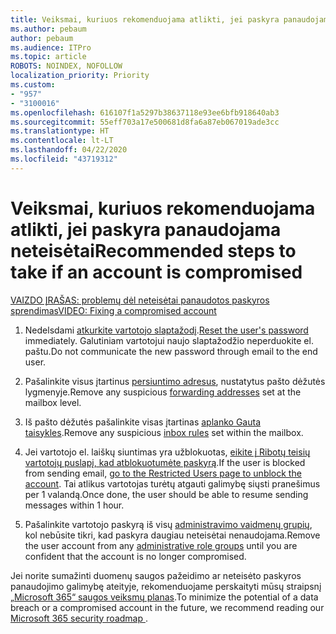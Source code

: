 ```yaml
---
title: Veiksmai, kuriuos rekomenduojama atlikti, jei paskyra panaudojama neteisėtai
ms.author: pebaum
author: pebaum
ms.audience: ITPro
ms.topic: article
ROBOTS: NOINDEX, NOFOLLOW
localization_priority: Priority
ms.custom:
- "957"
- "3100016"
ms.openlocfilehash: 616107f1a5297b38637118e93ee6bfb918640ab3
ms.sourcegitcommit: 55eff703a17e500681d8fa6a87eb067019ade3cc
ms.translationtype: HT
ms.contentlocale: lt-LT
ms.lasthandoff: 04/22/2020
ms.locfileid: "43719312"
---
```

# <a name="recommended-steps-to-take-if-an-account-is-compromised"></a><span data-ttu-id="45320-102">Veiksmai, kuriuos rekomenduojama atlikti, jei paskyra panaudojama neteisėtai</span><span class="sxs-lookup"><span data-stu-id="45320-102">Recommended steps to take if an account is compromised</span></span>

[<span data-ttu-id="45320-103">VAIZDO ĮRAŠAS: problemų dėl neteisėtai panaudotos paskyros sprendimas</span><span class="sxs-lookup"><span data-stu-id="45320-103">VIDEO: Fixing a compromised account</span></span>](https://www.microsoft.com/videoplayer/embed/RE2jvOb?pid=ocpVideo0-innerdiv-oneplayer&amp;postJsllMsg=true&amp;maskLevel=20&amp;autoplay=true)
  
1. <span data-ttu-id="45320-104">Nedelsdami [atkurkite vartotojo slaptažodį](https://docs.microsoft.com/office365/admin/add-users/reset-passwords).</span><span class="sxs-lookup"><span data-stu-id="45320-104">[Reset the user's password](https://docs.microsoft.com/office365/admin/add-users/reset-passwords) immediately.</span></span> <span data-ttu-id="45320-105">Galutiniam vartotojui naujo slaptažodžio neperduokite el. paštu.</span><span class="sxs-lookup"><span data-stu-id="45320-105">Do not communicate the new password through email to the end user.</span></span>

2. <span data-ttu-id="45320-106">Pašalinkite visus įtartinus [persiuntimo adresus](https://docs.microsoft.com/office365/admin/email/configure-email-forwarding), nustatytus pašto dėžutės lygmenyje.</span><span class="sxs-lookup"><span data-stu-id="45320-106">Remove any suspicious [forwarding addresses](https://docs.microsoft.com/office365/admin/email/configure-email-forwarding) set at the mailbox level.</span></span>

3. <span data-ttu-id="45320-107">Iš pašto dėžutės pašalinkite visas įtartinas [aplanko Gauta taisykles](https://support.office.com/article/1433E3A0-7FB0-4999-B536-50E05CB67FED).</span><span class="sxs-lookup"><span data-stu-id="45320-107">Remove any suspicious [inbox rules](https://support.office.com/article/1433E3A0-7FB0-4999-B536-50E05CB67FED) set within the mailbox.</span></span>

4. <span data-ttu-id="45320-108">Jei vartotojo el. laiškų siuntimas yra užblokuotas, [eikite į Ribotų teisių vartotojų puslapį, kad atblokuotumėte paskyrą](https://protection.office.com/?hash=/restrictedusers).</span><span class="sxs-lookup"><span data-stu-id="45320-108">If the user is blocked from sending email, [go to the Restricted Users page to unblock the account](https://protection.office.com/?hash=/restrictedusers).</span></span> <span data-ttu-id="45320-109">Tai atlikus vartotojas turėtų atgauti galimybę siųsti pranešimus per 1 valandą.</span><span class="sxs-lookup"><span data-stu-id="45320-109">Once done, the user should be able to resume sending messages within 1 hour.</span></span>

5. <span data-ttu-id="45320-110">Pašalinkite vartotojo paskyrą iš visų [administravimo vaidmenų grupių](https://docs.microsoft.com//office365/admin/add-users/assign-admin-roles), kol nebūsite tikri, kad paskyra daugiau neteisėtai nenaudojama.</span><span class="sxs-lookup"><span data-stu-id="45320-110">Remove the user account from any [administrative role groups](https://docs.microsoft.com//office365/admin/add-users/assign-admin-roles) until you are confident that the account is no longer compromised.</span></span>

<span data-ttu-id="45320-111">Jei norite sumažinti duomenų saugos pažeidimo ar neteisėto paskyros panaudojimo galimybę ateityje, rekomenduojame perskaityti mūsų straipsnį [„Microsoft 365“ saugos veiksmų planas](https://docs.microsoft.com//office365/securitycompliance/security-roadmap).</span><span class="sxs-lookup"><span data-stu-id="45320-111">To minimize the potential of a data breach or a compromised account in the future, we recommend reading our [Microsoft 365 security roadmap ](https://docs.microsoft.com//office365/securitycompliance/security-roadmap).</span></span>
  